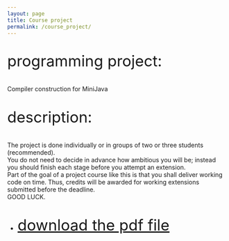 ```yaml
---
layout: page
title: Course project
permalink: /course_project/
---
```


<p style="font-size:35px;">programming project:</p>
Compiler construction for MiniJava<br>
<p style="font-size:35px;">description:</p>
The project is done individually or in groups of two or three students (recommended).<br>
You do not need to decide in advance how ambitious you will be; instead you should finish each stage
before you attempt an extension.<br>
Part of the goal of a project course like this is that you shall deliver working code on time. Thus,
credits will be awarded for working extensions submitted before the deadline.<br>
GOOD LUCK.<br>

* [ <p style="font-size:35px;">download the pdf file </p>](/static_files/materials/pro/ProgrammingProject.pdf)



